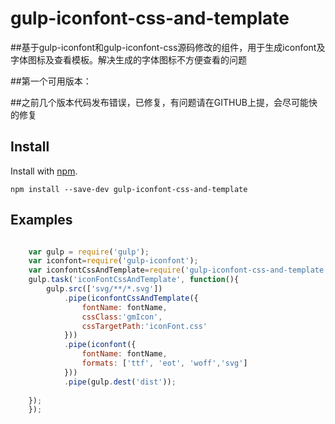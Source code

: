 # gulp-iconfont-css-and-template
##基于gulp-iconfont和gulp-iconfont-css源码修改的组件，用于生成iconfont及字体图标及查看模板。解决生成的字体图标不方便查看的问题



##第一个可用版本：

##之前几个版本代码发布错误，已修复，有问题请在GITHUB上提，会尽可能快的修复

## Install

Install with [npm](https://npmjs.org/package/gulp-iconfont-css-and-template).

```
npm install --save-dev gulp-iconfont-css-and-template
```
## Examples

```js

    var gulp = require('gulp');
    var iconfont=require('gulp-iconfont');
    var iconfontCssAndTemplate=require('gulp-iconfont-css-and-template');
    gulp.task('iconFontCssAndTemplate', function(){
        gulp.src(['svg/**/*.svg'])
            .pipe(iconfontCssAndTemplate({
                fontName: fontName,
                cssClass:'gmIcon',
                cssTargetPath:'iconFont.css'
            }))
            .pipe(iconfont({
                fontName: fontName,
                formats: ['ttf', 'eot', 'woff','svg']
            }))
            .pipe(gulp.dest('dist'));
    
    });
    });

```


